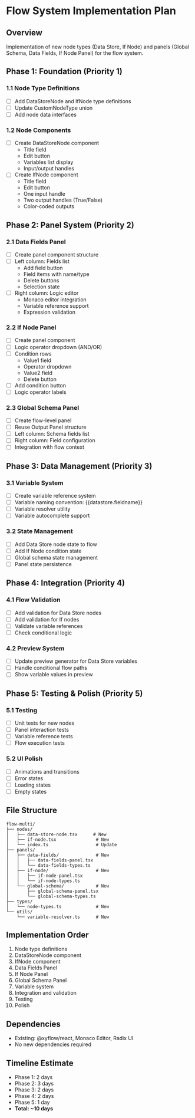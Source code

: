 # Flow System Implementation Plan

## Overview
Implementation of new node types (Data Store, If Node) and panels (Global Schema, Data Fields, If Node Panel) for the flow system.

## Phase 1: Foundation (Priority 1)
### 1.1 Node Type Definitions
- [ ] Add DataStoreNode and IfNode type definitions
- [ ] Update CustomNodeType union
- [ ] Add node data interfaces

### 1.2 Node Components
- [ ] Create DataStoreNode component
  - Title field
  - Edit button
  - Variables list display
  - Input/output handles
- [ ] Create IfNode component
  - Title field
  - Edit button
  - One input handle
  - Two output handles (True/False)
  - Color-coded outputs

## Phase 2: Panel System (Priority 2)
### 2.1 Data Fields Panel
- [ ] Create panel component structure
- [ ] Left column: Fields list
  - Add field button
  - Field items with name/type
  - Delete buttons
  - Selection state
- [ ] Right column: Logic editor
  - Monaco editor integration
  - Variable reference support
  - Expression validation

### 2.2 If Node Panel
- [ ] Create panel component
- [ ] Logic operator dropdown (AND/OR)
- [ ] Condition rows
  - Value1 field
  - Operator dropdown
  - Value2 field
  - Delete button
- [ ] Add condition button
- [ ] Logic operator labels

### 2.3 Global Schema Panel
- [ ] Create flow-level panel
- [ ] Reuse Output Panel structure
- [ ] Left column: Schema fields list
- [ ] Right column: Field configuration
- [ ] Integration with flow context

## Phase 3: Data Management (Priority 3)
### 3.1 Variable System
- [ ] Create variable reference system
- [ ] Variable naming convention: {{datastore.fieldname}}
- [ ] Variable resolver utility
- [ ] Variable autocomplete support

### 3.2 State Management
- [ ] Add Data Store node state to flow
- [ ] Add If Node condition state
- [ ] Global schema state management
- [ ] Panel state persistence

## Phase 4: Integration (Priority 4)
### 4.1 Flow Validation
- [ ] Add validation for Data Store nodes
- [ ] Add validation for If nodes
- [ ] Validate variable references
- [ ] Check conditional logic

### 4.2 Preview System
- [ ] Update preview generator for Data Store variables
- [ ] Handle conditional flow paths
- [ ] Show variable values in preview

## Phase 5: Testing & Polish (Priority 5)
### 5.1 Testing
- [ ] Unit tests for new nodes
- [ ] Panel interaction tests
- [ ] Variable reference tests
- [ ] Flow execution tests

### 5.2 UI Polish
- [ ] Animations and transitions
- [ ] Error states
- [ ] Loading states
- [ ] Empty states

## File Structure
```
flow-multi/
├── nodes/
│   ├── data-store-node.tsx      # New
│   ├── if-node.tsx               # New
│   └── index.ts                  # Update
├── panels/
│   ├── data-fields/              # New
│   │   ├── data-fields-panel.tsx
│   │   └── data-fields-types.ts
│   ├── if-node/                  # New
│   │   ├── if-node-panel.tsx
│   │   └── if-node-types.ts
│   └── global-schema/            # New
│       ├── global-schema-panel.tsx
│       └── global-schema-types.ts
├── types/
│   └── node-types.ts             # New
└── utils/
    └── variable-resolver.ts      # New
```

## Implementation Order
1. Node type definitions
2. DataStoreNode component
3. IfNode component
4. Data Fields Panel
5. If Node Panel
6. Global Schema Panel
7. Variable system
8. Integration and validation
9. Testing
10. Polish

## Dependencies
- Existing: @xyflow/react, Monaco Editor, Radix UI
- No new dependencies required

## Timeline Estimate
- Phase 1: 2 days
- Phase 2: 3 days
- Phase 3: 2 days
- Phase 4: 2 days
- Phase 5: 1 day
- **Total: ~10 days**